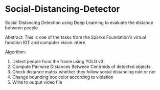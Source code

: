 # Social-Distancing-Detector
Social Distancing Detection using Deep Learning to evaluate the distance between people

Abstract:
  This is one of the tasks from the Sparks Foundation's virtual function IOT and computer vision intern.
  
Algorithm:
  1) Detect people from the frame using YOLO v3
  2) Compute Pairwise Distances Between Centroids of detected objects
  3) Check distance matrix whether they follow social distancing rule or not
  4) Change bounding box color according to violation 
  5) Write to output video file
